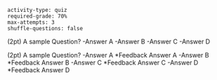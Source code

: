 ﻿```c-lms
activity-type: quiz
required-grade: 70%
max-attempts: 3
shuffle-questions: false
```

(2pt) A sample Question?
-Answer A
-Answer B
-Answer C
-Answer D


(2pt) A sample Question?
-Answer A
 *Feedback Answer A
-Answer B
 *Feedback Answer B
-Answer C
 *Feedback Answer C
-Answer D
 *Feedback Answer D

